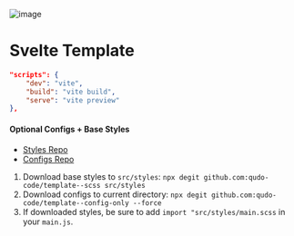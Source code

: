 ![image](https://miro.medium.com/max/1400/1*D4Q_5erHUdm8zXNaxPsEGQ.png)
# Svelte Template
```json
"scripts": {
    "dev": "vite",
    "build": "vite build",
    "serve": "vite preview"
},
```

#### Optional Configs + Base Styles
- [Styles Repo](https://github.com/qudo-code/template--scss)
- [Configs Repo](https://github.com/qudo-code/template--config-only)
1. Download base styles to `src/styles`:
   `npx degit github.com:qudo-code/template--scss src/styles`
2. Download configs to current directory:
   `npx degit github.com:qudo-code/template--config-only --force`
3. If downloaded styles, be sure to add
   `import "src/styles/main.scss` in your `main.js`.

